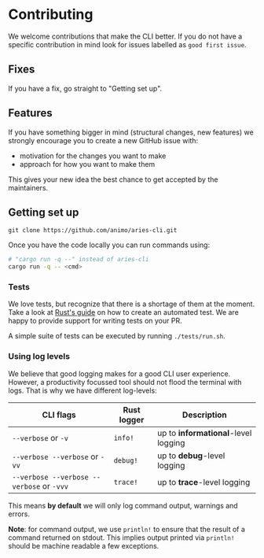 # Contributing

We welcome contributions that make the CLI better. If you do not have a specific
contribution in mind look for issues labelled as `good first issue`.

## Fixes

If you have a fix, go straight to "Getting set up".

## Features

If you have something bigger in mind (structural changes, new features) we strongly
encourage you to create a new GitHub issue with:

* motivation for the changes you want to make
* approach for how you want to make them

This gives your new idea the best chance to get accepted by the
maintainers.

## Getting set up

```
git clone https://github.com/animo/aries-cli.git
```

Once you have the code locally you can run commands using:

```sh
# "cargo run -q --" instead of aries-cli
cargo run -q -- <cmd>
```

### Tests

We love tests, but recognize that there is a shortage of them at the moment. Take a look at
[Rust's guide](https://doc.rust-lang.org/book/ch11-01-writing-tests.html) on how to create an automated test. We are happy
to provide support for writing tests on your PR.

A simple suite of tests can be executed by running `./tests/run.sh`.


### Using log levels

We believe that good logging makes for a good CLI user experience. However,
a productivity focussed tool should not flood the terminal with logs. That is why
we have different log-levels:

| CLI flags | Rust logger | Description |
| --------- | ----------- | ----------- |
| `--verbose` or `-v` | `info!` | up to **informational**-level logging |
| `--verbose --verbose` or `-vv` | `debug!` | up to **debug**-level logging |
| `--verbose --verbose --verbose` or `-vvv` | `trace!` | up to **trace**-level logging |

This means **by default** we will only log command output, warnings and errors.

**Note**: for command output, we use `println!` to ensure that the result of a command
returned on stdout. This implies output printed via `println!` should be machine readable a
few exceptions.
